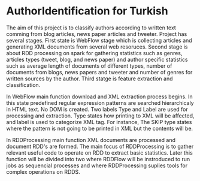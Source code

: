 # AuthorIdentification for Turkish

The aim of this project is to classify authors according to written text comming from blog articles, 
news paper articles and tweeter. Project has several stages. First state is WebFlow stage which is collecting articles and generating XML documents from several web resoruces. Second stage is about RDD processing on spark for gathering statistics such as genres, articles types (tweet, blog, and news paper) and author specific statistics such as average length of documents of different types, number of documents from blogs, news papers and tweeter and number of genres for written sources by the author. Third statge is feature extraction and classification.

In WebFlow main function download and XML extraction process begins. In this state predefined regular expression patterns are searched hierarchicaly in HTML text. No DOM is created. Two labels Type and Label are used for 
processing and extraction. Type states how printing to XML will be affected, and label is used to categorize XML tag.
For instance, The SKIP type states where the pattern is not going to be printed in XML but the contents will be. 

In RDDProcessing main function XML documents are processed and document RDD's are formed. The main focus of RDDProcessing is to gather relevant useful code to operate on RDD to extract basic statistics. Later this function will be divided into two where RDDFlow will be instroduced to run jobs as sequencial processes and where RDDProcessing suplies tools for complex operations on RDDS. 
